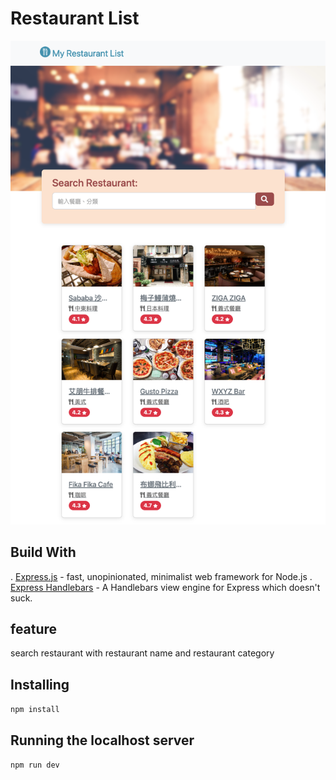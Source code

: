 # Restaurant List

![demo](/public/img/Restaurant-List.png)

## Build With

. [Express.js](https://expressjs.com/) - fast, unopinionated, minimalist web framework for Node.js
. [Express Handlebars](https://www.npmjs.com/package/express-handlebars) - A Handlebars view engine for Express which doesn't suck.

## feature

search restaurant with restaurant name and restaurant category

## Installing

`npm install`

## Running the localhost server

`npm run dev`
